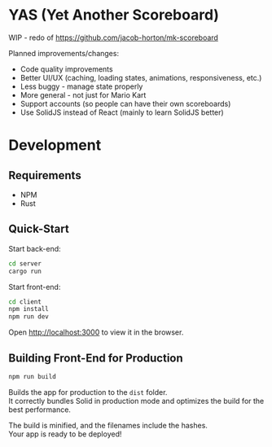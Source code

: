 # YAS (Yet Another Scoreboard)

WIP - redo of https://github.com/jacob-horton/mk-scoreboard

Planned improvements/changes:
- Code quality improvements
- Better UI/UX (caching, loading states, animations, responsiveness, etc.)
- Less buggy - manage state properly
- More general - not just for Mario Kart
- Support accounts (so people can have their own scoreboards)
- Use SolidJS instead of React (mainly to learn SolidJS better)


# Development

## Requirements

- NPM
- Rust


## Quick-Start

Start back-end:
```bash
cd server
cargo run
```

Start front-end:
```bash
cd client
npm install
npm run dev
```

Open [http://localhost:3000](http://localhost:3000) to view it in the browser.


## Building Front-End for Production

```bash
npm run build
```

Builds the app for production to the `dist` folder.<br>
It correctly bundles Solid in production mode and optimizes the build for the best performance.

The build is minified, and the filenames include the hashes.<br>
Your app is ready to be deployed!

